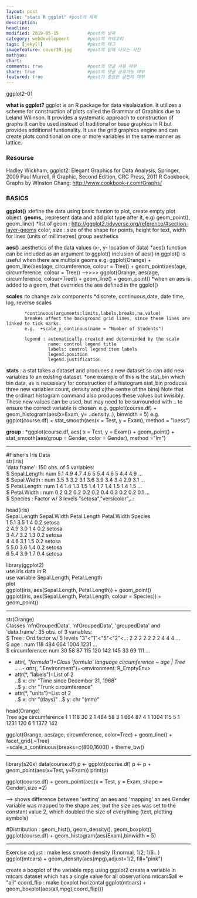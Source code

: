 ```yaml
---
layout: post
title: "stats R ggplot" #post의 제목
description:         
headline: 
modified: 2019-05-15           #post의 날짜
category: webdevelopment       #post의 카테고리
tags: [jekyll]                 #post의 태그
imagefeature: cover10.jpg      #post의 앞에 나오는 사진
mathjax: 
chart: 
comments: true                 #post의 댓글 사용 여부
share: true                    #post의 댓글 공유가능 여부
featured: true                 #post가 중요한 글인지 여부
---
```

ggplot2-01

__what is ggplot?__
ggplot is an R package for data visulaization. 
It utilizes a scheme for construction of plots called the Grammar of Graphics due to Leland Wilinson.
It provides a systematic approach to construction of graphs
It can be used instead of traditional or base graphics in R but provides additional funtionality.
It use the grid graphics engine and can create plots conditional on one or more variables in the same manner as lattice.


### Resourse
Hadley Wickham, ggplot2: Elegant Graphics for Data Analysis, Springer, 2009
Paul Murrell, R Graphic, Second Edition, CRC Press, 2011
R Cookbook, Graphs by Winston Chang: http://www.cookbook-r.com/Graphs/

### BASICS
__ggplot()__  :define the data using basic funtion to plot, create empty plot object.
__geoms___    :represent data and add plot type after it, e.g) geom_point(), geom_line()
           *list of geom : http://ggplot2.tidyverse.org/reference/#section-layer-geoms
           color,
           size : size of the shape for points,
                  height for text,
                  width for lines (units of millimetres)
            group aesthetics
            
            
__aes()__     :aesthetics of the data values (x-, y- location of data)
           *aes() function can be included as an argument to ggplot()
           inclusion of aes() in ggplot() is useful when there are multiple geoms
           e.g.
           ggplot(Orange) + geom_line(aes(age, circumference, colour = Tree)) +
           geom_point(aes(age, circumference, colour = Tree))
           -->>>>
           ggplot(Orange, aes(age, circumference, colour=Tree)) + geom_line() + geom_point()
           *when an aes is added to a geom, that overrides the aes defined in the ggplot() 

__scales__    :to change axix components
           *discrete, continuous,date, date time, log, reverse scales
           
           *continuous(arguments:limits,labels,breaks,na.value)
           breakes affect the background grid lines, since these lines are linked to tick marks.
           e.g.  +scale_y_continous(name = "Number of Students")
      
           legend : automatically created and determinded by the scale
                    name: control legend title
                    labels: control legend item labels
                    legend.position
                    legend.justification
__stats__     : a stat takes a dataset and produces a new dataset so can add new variables to an existing dataset.
            *one example of this is the stat_bin which bin data, as is necessary for construction of a histogram
            stat_bin produces three new variables count, density and x(the centre of the bins)
            Note that the ordinart histogram command also produces these values but invisibly.
            These new values can be used, but may need to be surrounded with .. to ensure the correct variable is chosen.
            e.g.
            ggplot(course.df) + 
            geom_histogram(aes(x=Exam, y= ..density..), binwidth = 5)
            e.g.
            ggplot(course.df) +
            stat_smooth(aes(x = Test, y = Exam), method = "loess")

__group__     : 
            *ggplot(course.df, aes( x = Test, y = Exam)) + geom_point() + 
            stat_smooth(aes(group = Gender, color = Gender), method ="lm")
            
            
----------
#Fisher's Iris Data  
str(iris)  
'data.frame': 150 obs. of  5 variables:  
$ Sepal.Length: num  5.1 4.9 4.7 4.6 5 5.4 4.6 5 4.4 4.9 ...  
$ Sepal.Width : num  3.5 3 3.2 3.1 3.6 3.9 3.4 3.4 2.9 3.1 ...  
$ Petal.Length: num  1.4 1.4 1.3 1.5 1.4 1.7 1.4 1.5 1.4 1.5 ...  
$ Petal.Width : num  0.2 0.2 0.2 0.2 0.2 0.4 0.3 0.2 0.2 0.1 ...  
$ Species     : Factor w/ 3 levels "setosa","versicolor",..:  

head(iris)  
Sepal.Length Sepal.Width Petal.Length Petal.Width     Species  
    1          5.1         3.5          1.4     0.2   setosa  
    2          4.9         3.0          1.4     0.2   setosa  
    3          4.7         3.2          1.3     0.2   setosa  
    4          4.6         3.1          1.5     0.2   setosa  
    5          5.0         3.6          1.4     0.2   setosa  
    6          5.4         3.9          1.7     0.4   setosa  
    
    
library(ggplot2)  
use iris data in R   
use variable Sepal.Length, Petal.Length  
plot  
ggplot(iris, aes(Sepal.Length, Petal.Length)) + geom_point()  
ggplot(iris, aes(Sepal.Length, Petal.Length, colour = Species)) + geom_point()  



----------
str(Orange)  
Classes 'nfnGroupedData', 'nfGroupedData', 'groupedData' and 'data.frame': 35 obs. of 3 variables:  
$ Tree : Ord.factor w/ 5 levels "3"<"1"<"5"<"2"<..: 2 2 2 2 2 2 2 4 4 4 ...  
$ age : num 118 484 664 1004 1231 ...  
$ circumference: num 30 58 87 115 120 142 145 33 69 111 ...  
- attr(*, "formula")=Class 'formula' language circumference ~ age | Tree  
.. ..- attr(*, ".Environment")=<environment: R_EmptyEnv>  
- attr(*, "labels")=List of 2  
..$ x: chr "Time since December 31, 1968"         
..$ y: chr "Trunk circumference"        
- attr(*, "units")=List of 2  
..$ x: chr "(days)" 
..$ y: chr "(mm)"   

head(Orange)        
Tree age circumference
1 1   118           30
2 1   484           58
3 1   664           87
4 1   1004         115
5 1   1231         120
6 1   1372         142

ggplot(Orange, aes(age, circumference, color=Tree) + geom_line() + facet_grid(.~Tree)  
+scale_x_continuous(breaks=c(800,1600)) + theme_bw()  



------------
library(s20x)
data(course.df)
p <- ggplot(course.df)
p <- p + geom_point(aes(x=Test, y=Exam))
print(p)

ggplot(course.df) + geom_point(aes(x = Test, y = Exam, shape = Gender),size =2)

--> shows difference between 'setting' an aes and 'mapping' an aes
    Gender variable was mapped to the shape aes, 
    but the size aes was set to the constant value 2, which doubled the size of everything (text, plotting symbols)

#Distribution : geom_hist(), geom_density(), geom_boxplot()
ggplot(course.df) + geom_histogram(aes(Exam),binwidth = 5)

--------
Exercise
adjust : make less smooth density (1:normal, 1/2, 1/6.. )
ggplot(mtcars) + geom_density(aes(mpg),adjust=1/2, fill="pink")

create a boxplot of the variable mpg using ggplot2
create a variable in mtcars dataset which has a single value for all observations
mtcars$all <- "all" 
coord_flip : make boxplot horizontal
ggplot(mtcars) + geom_boxplot(aes(all,mpg),coord_flip())



